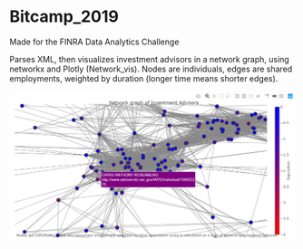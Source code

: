 # Bitcamp_2019
Made for the FINRA Data Analytics Challenge

Parses XML, then visualizes investment advisors in a network graph, using networkx and Plotly (Network_vis). Nodes are individuals, edges are shared employments, weighted by duration (longer time means shorter edges).

![alt text](https://github.com/Maosef/Bitcamp_2019/blob/master/network_2.PNG)
